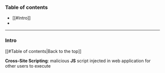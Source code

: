 ### Table of contents
- [[#Intro]]
- 

___
### Intro
[[#Table of contents|Back to the top]]

**Cross-Site Scripting**: malicious **JS** script injected in web application for other users to execute

